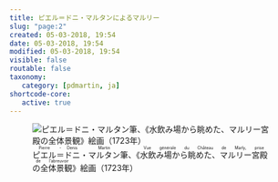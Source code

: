 ```yaml
---
title: ピエル＝ドニ・マルタンによるマルリー
slug: "page:2"
created: 05-03-2018, 19:54
date: 05-03-2018, 19:54
modified: 05-03-2018, 19:54
visible: false
routable: false
taxonomy:
   category: [pdmartin, ja]
shortcode-core:
   active: true
---
```

<figure><picture>
<source
sizes="(max-width: 767px) 98vw, (min-width: 959px) 50vw, 86vw"
srcset="
/user/sites/docs/pages/01.home/02.versailles/04.marly/01.pierre-denis-martin/02.pierre-denis-martin_2/marly1723-280.webp 280w,
/user/sites/docs/pages/01.home/02.versailles/04.marly/01.pierre-denis-martin/02.pierre-denis-martin_2/marly1723-380.webp 380w,
/user/sites/docs/pages/01.home/02.versailles/04.marly/01.pierre-denis-martin/02.pierre-denis-martin_2/marly1723-480.webp 480w,
/user/sites/docs/pages/01.home/02.versailles/04.marly/01.pierre-denis-martin/02.pierre-denis-martin_2/marly1723-640.webp 640w,
/user/sites/docs/pages/01.home/02.versailles/04.marly/01.pierre-denis-martin/02.pierre-denis-martin_2/marly1723-840.webp 840w,
/user/sites/docs/pages/01.home/02.versailles/04.marly/01.pierre-denis-martin/02.pierre-denis-martin_2/marly1723-1280.webp 1280w,
/user/sites/docs/pages/01.home/02.versailles/04.marly/01.pierre-denis-martin/02.pierre-denis-martin_2/marly1723-1600.webp 1600w,
/user/sites/docs/pages/01.home/02.versailles/04.marly/01.pierre-denis-martin/02.pierre-denis-martin_2/marly1723-1920.webp 1920w"
type="image/webp" />
<img
src="/user/sites/docs/pages/01.home/02.versailles/04.marly/01.pierre-denis-martin/02.pierre-denis-martin_2/marly1723-840.jpg" title="ピエル＝ドニ・マルタン筆、《水飲み場から眺めた、マルリー宮殿の全体景観》絵画（1723年）" alt="ピエル＝ドニ・マルタン筆、《水飲み場から眺めた、マルリー宮殿の全体景観》絵画（1723年）" class="class-70-img"
sizes="(max-width: 767px) 98vw, (min-width: 959px) 50vw, 86vw"
srcset="
/user/sites/docs/pages/01.home/02.versailles/04.marly/01.pierre-denis-martin/02.pierre-denis-martin_2/marly1723-280.jpg 280w,
/user/sites/docs/pages/01.home/02.versailles/04.marly/01.pierre-denis-martin/02.pierre-denis-martin_2/marly1723-380.jpg 380w,
/user/sites/docs/pages/01.home/02.versailles/04.marly/01.pierre-denis-martin/02.pierre-denis-martin_2/marly1723-480.jpg 480w,
/user/sites/docs/pages/01.home/02.versailles/04.marly/01.pierre-denis-martin/02.pierre-denis-martin_2/marly1723-640.jpg 640w,
/user/sites/docs/pages/01.home/02.versailles/04.marly/01.pierre-denis-martin/02.pierre-denis-martin_2/marly1723-840.jpg 840w,
/user/sites/docs/pages/01.home/02.versailles/04.marly/01.pierre-denis-martin/02.pierre-denis-martin_2/marly1723-1280.jpg 1280w,
/user/sites/docs/pages/01.home/02.versailles/04.marly/01.pierre-denis-martin/02.pierre-denis-martin_2/marly1723-1600.jpg 1600w,
/user/sites/docs/pages/01.home/02.versailles/04.marly/01.pierre-denis-martin/02.pierre-denis-martin_2/marly1723-1920.jpg 1920w">
</picture><figcaption><ruby lang="ja">
ピエル<rp>(</rp><rt lang="fr">Pierre</rt><rp>)</rp>＝<rp>(</rp><rt lang="fr">-</rt><rp>)</rp>ドニ<rp>(</rp><rt lang="fr">Denis</rt><rp>)</rp>・<rp>(</rp><rt lang="fr"> </rt><rp>)</rp>マルタン<rp>(</rp><rt lang="fr">Martin</rt><rp>)</rp></ruby>筆、《<ruby lang="ja">水飲み場から眺めた、マルリー宮殿の全体景観<rp>(</rp><rt lang="fr">Vue générale du Château de Marly, prise de l’abreuvoir</rt><rp>)</rp></ruby>》絵画（1723年）</figcaption></figure>

[1]: https://ja.wikipedia.org/wiki/大トリアノン宮殿 "https://ja.wikipedia.org/wiki/大トリアノン宮殿"